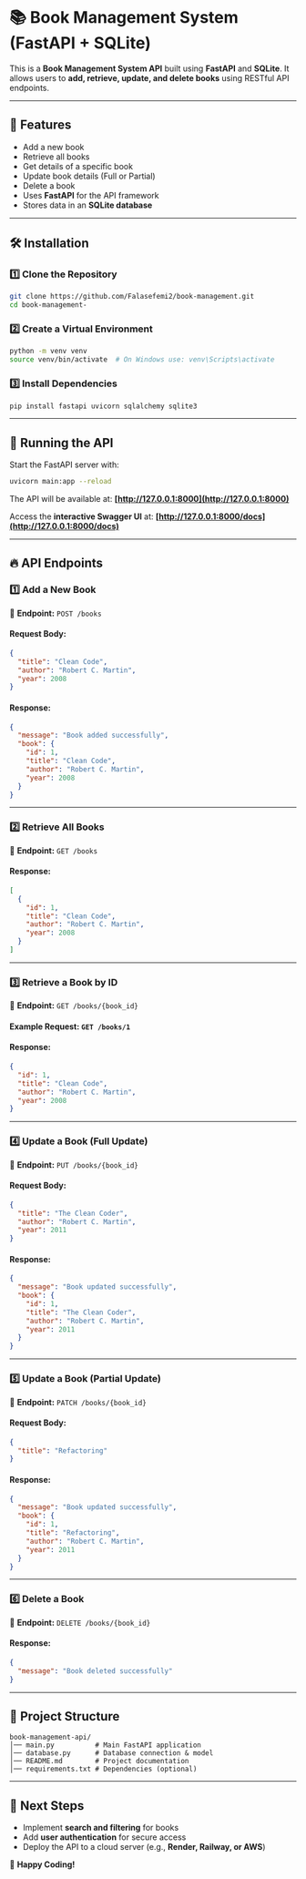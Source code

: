 <!-- @format -->

# 📚 Book Management System (FastAPI + SQLite)

This is a **Book Management System API** built using **FastAPI** and **SQLite**. It allows users to **add, retrieve, update, and delete books** using RESTful API endpoints.

---

## 🚀 Features

- Add a new book
- Retrieve all books
- Get details of a specific book
- Update book details (Full or Partial)
- Delete a book
- Uses **FastAPI** for the API framework
- Stores data in an **SQLite database**

---

## 🛠 Installation

### **1️⃣ Clone the Repository**

```sh
git clone https://github.com/Falasefemi2/book-management.git
cd book-management-
```

### **2️⃣ Create a Virtual Environment**

```sh
python -m venv venv
source venv/bin/activate  # On Windows use: venv\Scripts\activate
```

### **3️⃣ Install Dependencies**

```sh
pip install fastapi uvicorn sqlalchemy sqlite3
```

---

## 📌 Running the API

Start the FastAPI server with:

```sh
uvicorn main:app --reload
```

The API will be available at: **[http://127.0.0.1:8000](http://127.0.0.1:8000)**

Access the **interactive Swagger UI** at:
**[http://127.0.0.1:8000/docs](http://127.0.0.1:8000/docs)**

---

## 🔥 API Endpoints

### **1️⃣ Add a New Book**

📌 **Endpoint:** `POST /books`

#### **Request Body:**

```json
{
  "title": "Clean Code",
  "author": "Robert C. Martin",
  "year": 2008
}
```

#### **Response:**

```json
{
  "message": "Book added successfully",
  "book": {
    "id": 1,
    "title": "Clean Code",
    "author": "Robert C. Martin",
    "year": 2008
  }
}
```

---

### **2️⃣ Retrieve All Books**

📌 **Endpoint:** `GET /books`

#### **Response:**

```json
[
  {
    "id": 1,
    "title": "Clean Code",
    "author": "Robert C. Martin",
    "year": 2008
  }
]
```

---

### **3️⃣ Retrieve a Book by ID**

📌 **Endpoint:** `GET /books/{book_id}`

#### **Example Request:** `GET /books/1`

#### **Response:**

```json
{
  "id": 1,
  "title": "Clean Code",
  "author": "Robert C. Martin",
  "year": 2008
}
```

---

### **4️⃣ Update a Book (Full Update)**

📌 **Endpoint:** `PUT /books/{book_id}`

#### **Request Body:**

```json
{
  "title": "The Clean Coder",
  "author": "Robert C. Martin",
  "year": 2011
}
```

#### **Response:**

```json
{
  "message": "Book updated successfully",
  "book": {
    "id": 1,
    "title": "The Clean Coder",
    "author": "Robert C. Martin",
    "year": 2011
  }
}
```

---

### **5️⃣ Update a Book (Partial Update)**

📌 **Endpoint:** `PATCH /books/{book_id}`

#### **Request Body:**

```json
{
  "title": "Refactoring"
}
```

#### **Response:**

```json
{
  "message": "Book updated successfully",
  "book": {
    "id": 1,
    "title": "Refactoring",
    "author": "Robert C. Martin",
    "year": 2011
  }
}
```

---

### **6️⃣ Delete a Book**

📌 **Endpoint:** `DELETE /books/{book_id}`

#### **Response:**

```json
{
  "message": "Book deleted successfully"
}
```

---

## 📂 Project Structure

```
book-management-api/
│── main.py          # Main FastAPI application
│── database.py      # Database connection & model
│── README.md        # Project documentation
│── requirements.txt # Dependencies (optional)
```

---

## 📌 Next Steps

- Implement **search and filtering** for books
- Add **user authentication** for secure access
- Deploy the API to a cloud server (e.g., **Render, Railway, or AWS**)

🚀 **Happy Coding!**
